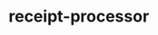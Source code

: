 # receipt-processor

<!-- curl --header "Content-Type: application/json" --request POST  --data '{"retailer": "Target", "purchaseDate": "2022-01-02","purchaseTime": "13:13","total": "1.25","items": [{"shortDescription": "Pepsi - 12-oz", "price": "1.25"}]
}' http://localhost:5000/receipts/process -->
